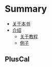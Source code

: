 # Summary

* [关于本书](README.md)
* [介绍](introduction.md)
  * [关于教程](about-this-guide.md)
  * [例子](example.md)

## PlusCal

